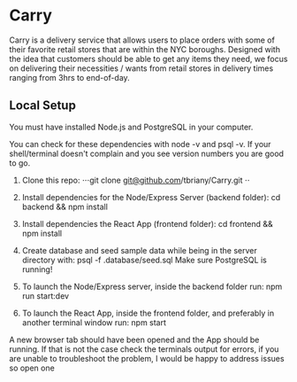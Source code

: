 # Carry


Carry is a delivery service that allows users to place orders with some of their favorite retail stores that are within the NYC boroughs. Designed with the idea that customers should be able to get any items they need, we focus on delivering their necessities / wants from retail stores in delivery times ranging from 3hrs to end-of-day.



##  Local Setup

You must have installed Node.js and PostgreSQL in your computer.

You can check for these dependencies with node -v and psql -v. If your shell/terminal doesn't complain and you see version numbers you are good to go.

1. Clone this repo: 
⋅⋅⋅git clone git@github.com/tbriany/Carry.git ⋅⋅

2. Install dependencies for the Node/Express Server (backend folder):
cd backend && npm install

3. Install dependencies the React App (frontend folder):
cd frontend && npm install

4. Create database and seed sample data while being in the server directory with:
psql -f .database/seed.sql
Make sure PostgreSQL is running!

5. To launch the Node/Express server, inside the backend folder run:
 npm run start:dev
 
6. To launch the React App, inside the frontend folder, and preferably in another terminal window run:
 npm start
 
A new browser tab should have been opened and the App should be running. If that is not the case check the terminals output for errors, if you are unable to troubleshoot the problem, I would be happy to address issues so open one
